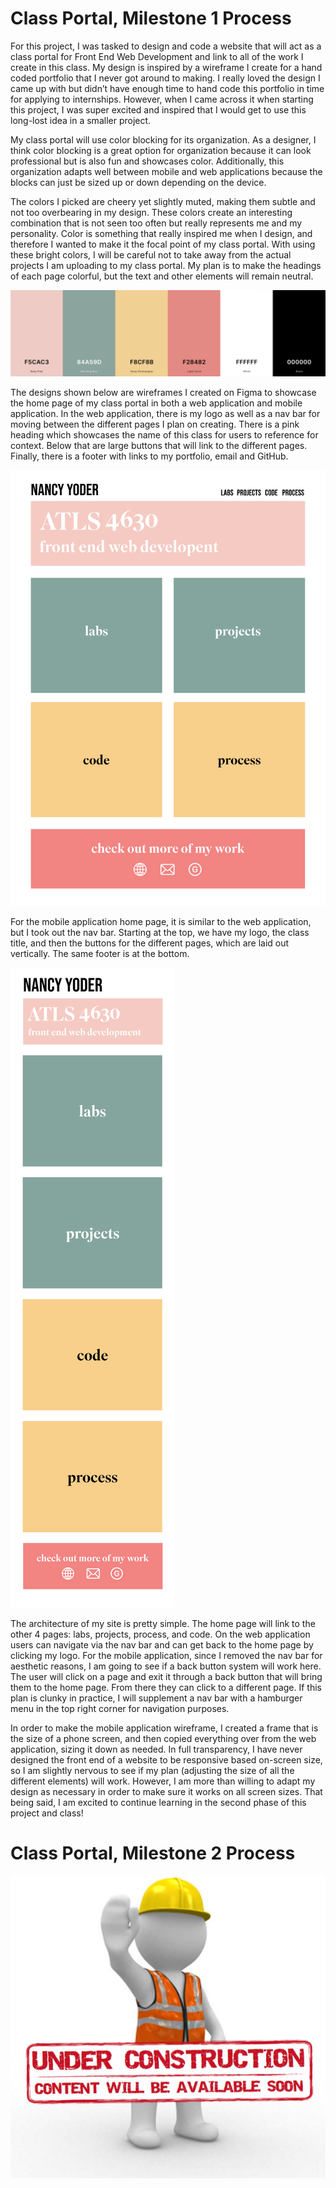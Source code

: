 # Class Portal, Milestone 1 Process

For this project, I was tasked to design and code a website that will act as a class portal for Front End Web Development and link to all of the work I create in this class. My design is inspired by a wireframe I create for a hand coded portfolio that I never got around to making. I really loved the design I came up with but didn’t have enough time to hand code this portfolio in time for applying to internships. However, when I came across it when starting this project, I was super excited and inspired that I would get to use this long-lost idea in a smaller project.

My class portal will use color blocking for its organization. As a designer, I think color blocking is a great option for organization because it can look professional but is also fun and showcases color. Additionally, this organization adapts well between mobile and web applications because the blocks can just be sized up or down depending on the device. 

The colors I picked are cheery yet slightly muted, making them subtle and not too overbearing in my design. These colors create an interesting combination that is not seen too often but really represents me and my personality. Color is something that really inspired me when I design, and therefore I wanted to make it the focal point of my class portal. With using these bright colors, I will be careful not to take away from the actual projects I am uploading to my class portal. My plan is to make the headings of each page colorful, but the text and other elements will remain neutral.

![Colors I am using for the site](colors.png)

The designs shown below are wireframes I created on Figma to showcase the home page of my class portal in both a web application and mobile application. In the web application, there is my logo as well as a nav bar for moving between the different pages I plan on creating. There is a pink heading which showcases the name of this class for users to reference for context. Below that are large buttons that will link to the different pages. Finally, there is a footer with links to my portfolio, email and GitHub. 

![Web home page wireframe](web-home-page.png)

For the mobile application home page, it is similar to the web application, but I took out the nav bar. Starting at the top, we have my logo, the class title, and then the buttons for the different pages, which are laid out vertically. The same footer is at the bottom. 

![Mobile home page wireframe](mobile-home-page.png)

The architecture of my site is pretty simple. The home page will link to the other 4 pages: labs, projects, process, and code. On the web application users can navigate via the nav bar and can get back to the home page by clicking my logo. For the mobile application, since I removed the nav bar for aesthetic reasons, I am going to see if a back button system will work here. The user will click on a page and exit it through a back button that will bring them to the home page. From there they can click to a different page. If this plan is clunky in practice, I will supplement a nav bar with a hamburger menu in the top right corner for navigation purposes. 

In order to make the mobile application wireframe, I created a frame that is the size of a phone screen, and then copied everything over from the web application, sizing it down as needed. In full transparency, I have never designed the front end of a website to be responsive based on-screen size, so I am slightly nervous to see if my plan (adjusting the size of all the different elements) will work. However, I am more than willing to adapt my design as necessary in order to make sure it works on all screen sizes. That being said, I am excited to continue learning in the second phase of this project and class!

# Class Portal, Milestone 2 Process

![Under construction](Page_Under_Construction.jpeg)